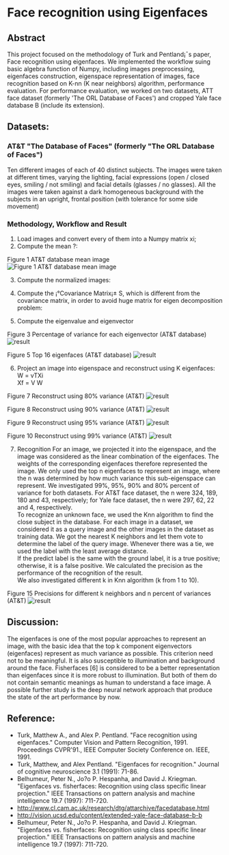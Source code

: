 # Face recognition using Eigenfaces

## Abstract
This project focused on the methodology of Turk and Pentland¡¯s paper, Face recognition using eigenfaces. We implemented the workflow suing basic algebra function of Numpy, including images preprocessing, eigenfaces construction, eigenspace representation of images, face recognition based on K-nn (K near neighbors) algorithm, performance evaluation. For performance evaluation, we worked on two datasets, ATT face dataset (formerly 'The ORL Database of Faces') and cropped Yale face database B (include its extension).

## Datasets:
### AT&T "The Database of Faces" (formerly "The ORL Database of Faces")
Ten different images of each of 40 distinct subjects. The images were taken at different times, varying the lighting, facial expressions (open / closed eyes, smiling / not smiling) and facial details (glasses / no glasses). All the images were taken against a dark homogeneous background with the subjects in an upright, frontal position (with tolerance for some side movement)

### Methodology, Workflow and Result
1.	Load images and convert every of them into a Numpy matrix xi;
2.	Compute the mean ?:  

Figure 1 AT&T database mean image  
![Figure 1 AT&T database mean image](/result/att_mean_image.png?raw=true "AT&T database mean image")

3.	Compute the normalized images:

4.	Compute the ¡°Covariance Matrix¡± S, which is different from the covariance matrix, in order to avoid huge matrix for eigen decomposition problem:

5.	Compute the eigenvalue and eigenvector

Figure 3 Percentage of variance for each eigenvector (AT&T database)
![result](/result/att_variance_distribution.png?raw=true)

Figure 5 Top 16 eigenfaces (AT&T database)
![result](/result/att_top_16_eigenfaces.png?raw=true)

6.	Project an image into eigenspace and reconstruct using K eigenfaces:
W = vTXi  
Xf = V W  

Figure 7 Reconstruct using 80% variance (AT&T)
![result](/result/att_var080_faces43.png?raw=true)

Figure 8 Reconstruct using 90% variance (AT&T)
![result](/result/att_var090_faces110.png?raw=true)

Figure 9 Reconstruct using 95% variance (AT&T)
![result](/result/att_var095_faces189.png?raw=true)

Figure 10 Reconstruct using 99% variance (AT&T)
![result](/result/att_var099_faces324.png?raw=true)

7.	Recognition
For an image, we projected it into the eigenspace, and the image was considered as the linear combination of the eigenfaces. The weights of the corresponding eigenfaces therefore represented the image. We only used the top n eigenfaces to represent an image, where the n was determined by how much variance this sub-eigenspace can represent. We investigated 99%, 95%, 90% and 80% percent of variance for both datasets. For AT&T face dataset, the n were 324, 189, 180 and 43, respectively; for Yale face dataset, the n were 297, 62, 22 and 4, respectively.  
To recognize an unknown face, we used the Knn algorithm to find the close subject in the database. For each image in a dataset, we considered it as a query image and the other images in the dataset as training data. We got the nearest K neighbors and let them vote to determine the label of the query image. Whenever there was a tie, we used the label with the least average distance.  
If the predict label is the same with the ground label, it is a true positive; otherwise, it is a false positive. We calculated the precision as the performance of the recognition of the result.  
We also investigated different k in Knn algorithm (k from 1 to 10).

Figure 15 Precisions for different k neighbors and n percent of variances (AT&T)
![result](/result/att_precision.png?raw=true)

## Discussion:
The eigenfaces is one of the most popular approaches to represent an image, with the basic idea that the top k component eigenvectors (eigenfaces) represent as much variance as possible. This criterion need not to be meaningful. It is also susceptible to illumination and background around the face. Fisherfaces [6] is considered to be a better representation than eigenfaces since it is more robust to illumination. But both of them do not contain semantic meanings as human to understand a face image. A possible further study is the deep neural network approach that produce the state of the art performance by now.

## Reference:
* Turk, Matthew A., and Alex P. Pentland. "Face recognition using eigenfaces." Computer Vision and Pattern Recognition, 1991. Proceedings CVPR'91., IEEE Computer Society Conference on. IEEE, 1991.
* Turk, Matthew, and Alex Pentland. "Eigenfaces for recognition." Journal of cognitive neuroscience 3.1 (1991): 71-86.
* Belhumeur, Peter N., Jo?o P. Hespanha, and David J. Kriegman. "Eigenfaces vs. fisherfaces: Recognition using class specific linear projection." IEEE Transactions on pattern analysis and machine intelligence 19.7 (1997): 711-720.
* http://www.cl.cam.ac.uk/research/dtg/attarchive/facedatabase.html
* http://vision.ucsd.edu/content/extended-yale-face-database-b-b
* Belhumeur, Peter N., Jo?o P. Hespanha, and David J. Kriegman. "Eigenfaces vs. fisherfaces: Recognition using class specific linear projection." IEEE Transactions on pattern analysis and machine intelligence 19.7 (1997): 711-720.
